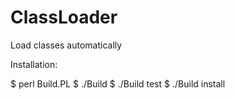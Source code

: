 # ClassLoader
Load classes automatically

Installation:

$ perl Build.PL
$ ./Build
$ ./Build test
$ ./Build install
